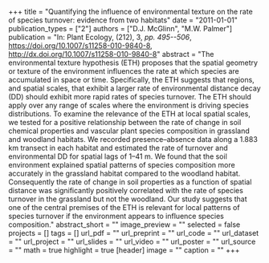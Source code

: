 +++
title = "Quantifying the influence of environmental texture on the rate of species turnover: evidence from two habitats"
date = "2011-01-01"
publication_types = ["2"]
authors = ["D.J. McGlinn", "M.W. Palmer"]
publication = "In: Plant Ecology, (212), 3, _pp. 495--506_, https://doi.org/10.1007/s11258-010-9840-8, http://dx.doi.org/10.1007/s11258-010-9840-8"
abstract = "The environmental texture hypothesis (ETH) proposes that the spatial geometry or texture of the environment influences the rate at which species are accumulated in space or time. Specifically, the ETH suggests that regions, and spatial scales, that exhibit a larger rate of environmental distance decay (DD) should exhibit more rapid rates of species turnover. The ETH should apply over any range of scales where the environment is driving species distributions. To examine the relevance of the ETH at local spatial scales, we tested for a positive relationship between the rate of change in soil chemical properties and vascular plant species composition in grassland and woodland habitats. We recorded presence–absence data along a 1.883 km transect in each habitat and estimated the rate of turnover and environmental DD for spatial lags of 1–41 m. We found that the soil environment explained spatial patterns of species composition more accurately in the grassland habitat compared to the woodland habitat. Consequently the rate of change in soil properties as a function of spatial distance was significantly positively correlated with the rate of species turnover in the grassland but not the woodland. Our study suggests that one of the central premises of the ETH is relevant for local patterns of species turnover if the environment appears to influence species composition."
abstract_short = ""
image_preview = ""
selected = false
projects = []
tags = []
url_pdf = ""
url_preprint = ""
url_code = ""
url_dataset = ""
url_project = ""
url_slides = ""
url_video = ""
url_poster = ""
url_source = ""
math = true
highlight = true
[header]
image = ""
caption = ""
+++
